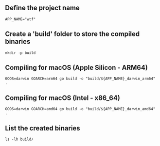 ## Define the project name
`APP_NAME="wtf"`

## Create a 'build' folder to store the compiled binaries
`mkdir -p build`

## Compiling for macOS (Apple Silicon - ARM64)
`GOOS=darwin GOARCH=arm64 go build -o "build/${APP_NAME}_darwin_arm64" .`

## Compiling for macOS (Intel - x86_64)
`GOOS=darwin GOARCH=amd64 go build -o "build/${APP_NAME}_darwin_amd64" .`

## List the created binaries
`ls -lh build/`